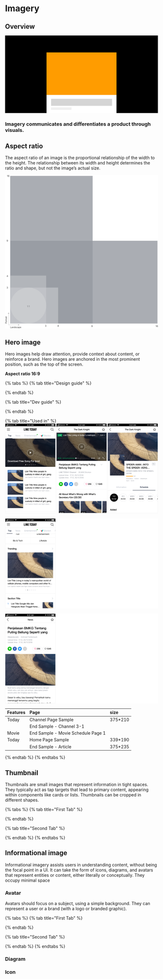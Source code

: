 # Imagery

## Overview

![](../../.gitbook/assets/group-28-kskscopy.png)

### Imagery communicates and differentiates a product through visuals.



## Aspect ratio

The aspect ratio of an image is the proportional relationship of the width to the height. The relationship between its width and height determines the ratio and shape, but not the image’s actual size.

![](../../.gitbook/assets/group-9.png)



## Hero image

Hero images help draw attention, provide context about content, or reinforce a brand. Hero images are anchored in the most prominent position, such as the top of the screen. 

**Aspect ratio  16:9**

{% tabs %}
{% tab title="Design guide" %}

{% endtab %}

{% tab title="Dev guide" %}

{% endtab %}

{% tab title="Used in" %}
![](../../.gitbook/assets/group-7.png)

![](../../.gitbook/assets/group-12.png)

![](../../.gitbook/assets/group-10.png)

| Features | Page | size |
| :--- | :--- | :--- |
| Today | Channel Page Sample | 375\*210 |
|  | End Sample - Channel 3-1 |  |
| Movie | End Sample - Movie Schedule Page 1 |  |
| Today | Home Page Sample | 339\*190 |
|  | End Sample - Article | 375\*235 |
{% endtab %}
{% endtabs %}



## Thumbnail

Thumbnails are small images that represent information in tight spaces. They typically act as tap targets that lead to primary content, appearing within components like cards or lists. Thumbnails can be cropped in different shapes.

{% tabs %}
{% tab title="First Tab" %}

{% endtab %}

{% tab title="Second Tab" %}

{% endtab %}
{% endtabs %}



## **Informational image**

Informational imagery assists users in understanding content, without being the focal point in a UI. It can take the form of icons, diagrams, and avatars that represent entities or content, either literally or conceptually. They occupy minimal space

### Avatar

Avatars should focus on a subject, using a simple background. They can represent a user or a brand \(with a logo or branded graphic\).

{% tabs %}
{% tab title="First Tab" %}

{% endtab %}

{% tab title="Second Tab" %}

{% endtab %}
{% endtabs %}

### Diagram

### Icon


